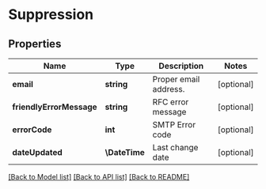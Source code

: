 # Suppression

## Properties
Name | Type | Description | Notes
------------ | ------------- | ------------- | -------------
**email** | **string** | Proper email address. | [optional] 
**friendlyErrorMessage** | **string** | RFC error message | [optional] 
**errorCode** | **int** | SMTP Error code | [optional] 
**dateUpdated** | **\DateTime** | Last change date | [optional] 

[[Back to Model list]](../README.md#documentation-for-models) [[Back to API list]](../README.md#documentation-for-api-endpoints) [[Back to README]](../README.md)


